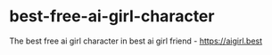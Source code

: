 # best-free-ai-girl-character
The best free ai girl character in best ai girl friend - https://aigirl.best
